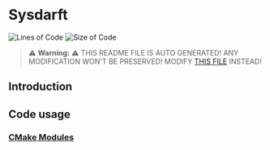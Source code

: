 # Sysdarft
![Lines of Code](https://img.shields.io/badge/ProjectLines-239486-cyan)
![Size of Code](https://img.shields.io/badge/ProjectSize-20108%20K-yellow)

> ⚠️ **Warning:** ⚠️ THIS README FILE IS AUTO GENERATED! ANY MODIFICATION WON'T BE PRESERVED! MODIFY [THIS FILE](scripts/res/README.md) INSTEAD!


## Introduction

## Code usage
### [CMake Modules](./cmake_modules/Modules.md)
